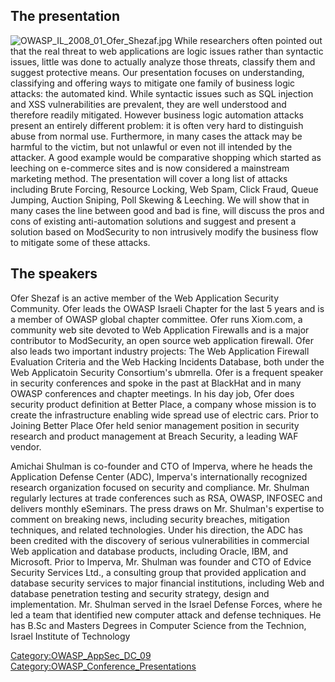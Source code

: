 ## The presentation

![OWASP_IL_2008_01_Ofer_Shezaf.jpg](OWASP_IL_2008_01_Ofer_Shezaf.jpg
"OWASP_IL_2008_01_Ofer_Shezaf.jpg") While researchers often pointed out
that the real threat to web applications are logic issues rather than
syntactic issues, little was done to actually analyze those threats,
classify them and suggest protective means. Our presentation focuses on
understanding, classifying and offering ways to mitigate one family of
business logic attacks: the automated kind. While syntactic issues such
as SQL injection and XSS vulnerabilities are prevalent, they are well
understood and therefore readily mitigated. However business logic
automation attacks present an entirely different problem: it is often
very hard to distinguish abuse from normal use. Furthermore, in many
cases the attack may be harmful to the victim, but not unlawful or even
not ill intended by the attacker. A good example would be comparative
shopping which started as leeching on e-commerce sites and is now
considered a mainstream marketing method. The presentation will cover a
long list of attacks including Brute Forcing, Resource Locking, Web
Spam, Click Fraud, Queue Jumping, Auction Sniping, Poll Skewing &
Leeching. We will show that in many cases the line between good and bad
is fine, will discuss the pros and cons of existing anti-automation
solutions and suggest and present a solution based on ModSecurity to non
intrusively modify the business flow to mitigate some of these attacks.

## The speakers

Ofer Shezaf is an active member of the Web Application Security
Community. Ofer leads the OWASP Israeli Chapter for the last 5 years and
is a member of OWASP global chapter committee. Ofer runs Xiom.com, a
community web site devoted to Web Application Firewalls and is a major
contributor to ModSecurity, an open source web application firewall.
Ofer also leads two important industry projects: The Web Application
Firewall Evaluation Criteria and the Web Hacking Incidents Database,
both under the Web Applicatoin Security Consortium's ubmrella. Ofer is a
frequent speaker in security conferences and spoke in the past at
BlackHat and in many OWASP conferences and chapter meetings. In his day
job, Ofer does security product definition at Better Place, a company
whose mission is to create the infrastructure enabling wide spread use
of electric cars. Prior to Joining Better Place Ofer held senior
management position in security research and product management at
Breach Security, a leading WAF vendor.

Amichai Shulman is co-founder and CTO of Imperva, where he heads the
Application Defense Center (ADC), Imperva's internationally recognized
research organization focused on security and compliance. Mr. Shulman
regularly lectures at trade conferences such as RSA, OWASP, INFOSEC and
delivers monthly eSeminars. The press draws on Mr. Shulman's expertise
to comment on breaking news, including security breaches, mitigation
techniques, and related technologies. Under his direction, the ADC has
been credited with the discovery of serious vulnerabilities in
commercial Web application and database products, including Oracle, IBM,
and Microsoft. Prior to Imperva, Mr. Shulman was founder and CTO of
Edvice Security Services Ltd., a consulting group that provided
application and database security services to major financial
institutions, including Web and database penetration testing and
security strategy, design and implementation. Mr. Shulman served in the
Israel Defense Forces, where he led a team that identified new computer
attack and defense techniques. He has B.Sc and Masters Degrees in
Computer Science from the Technion, Israel Institute of Technology

[Category:OWASP_AppSec_DC_09](Category:OWASP_AppSec_DC_09 "wikilink")
[Category:OWASP_Conference_Presentations](Category:OWASP_Conference_Presentations "wikilink")